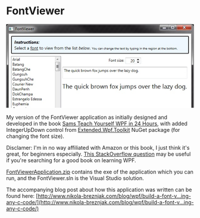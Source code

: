 FontViewer
==========
![alt text](images/FontViewer.jpg "FontViewer application screenshot")

My version of the FontViewer application as initially designed and developed in the book [Sams Teach Yourself WPF in 24 Hours](http://www.amazon.com/Sams-Teach-Yourself-WPF-Hours/dp/0672329859), with added IntegerUpDown control from [Extended.Wpf.Toolkit](https://wpftoolkit.codeplex.com/) NuGet package (for changing the font size).

Disclamer: I'm in no way affiliated with Amazon or this book, I just think it's great, for beginners especially. [This StackOverflow question](http://stackoverflow.com/questions/9591/what-wpf-books-would-you-recommend) may be useful if you're searching for a good book on learning WPF.

[FontViewerApplication.zip](FontViewerApplication.zip) contains the exe of the application which you can run, and the FontViewer.sln is the Visual Studio solution.

The accompanying blog post about how this application was written can be found here: [http://www.nikola-breznjak.com/blog/wpf/build-a-font-v…ing-any-c-code/](http://www.nikola-breznjak.com/blog/wpf/build-a-font-v…ing-any-c-code/)